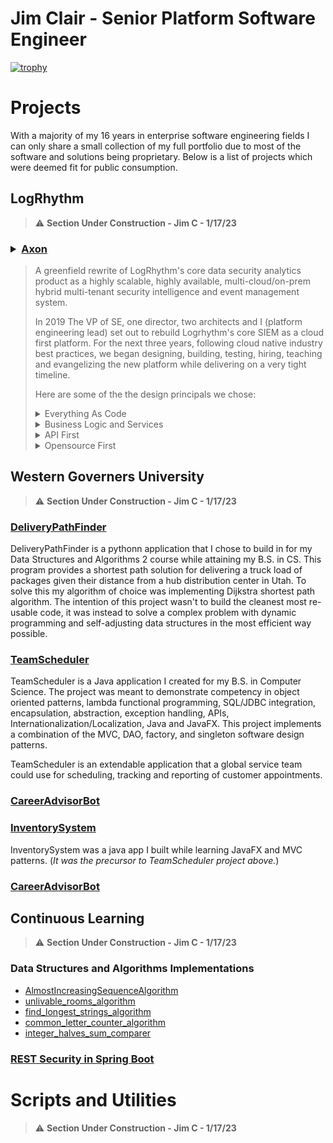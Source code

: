 
# Jim Clair - Senior Platform Software Engineer

[![trophy](https://github-profile-trophy.vercel.app/?username=ryo-ma&theme=onedark)](https://github.com/ryo-ma/github-profile-trophy)

# Projects

With a majority of my 16 years in enterprise software engineering fields I can only share a small collection of my full portfolio due to most of the software and solutions being proprietary.  Below is a list of projects which were deemed fit for public consumption.

## LogRhythm

> :warning: **Section Under Construction - Jim C - 1/17/23**

### <details><summary>[Axon](https://logrhythm.com/products/logrhythm-axon/)</summary>
 
<blockquote>

A greenfield rewrite of LogRhythm's core data security analytics product as a highly scalable, highly available, multi-cloud/on-prem hybrid multi-tenant security intelligence and event management system.

In 2019 The VP of SE, one director, two architects and I (platform engineering lead) set out to rebuild Logrhythm's core SIEM as a cloud first platform.  For the next three years, following cloud native industry best practices, we began designing, building, testing, hiring, teaching and evangelizing the new platform while delivering on a very tight timeline.

Here are some of the the design principals we chose:

<details><summary>Everything As Code</summary>
<blockquote>
<ul>
 <li>Infrastructure, pipeline, services, configuration, environments and platform.  Why? For the single source of truth, visibility, collaboration, versioning, security and auditing that a central VCS can provide.  It forces you to introduce developer tools to non-developers, which is tough but worth it in the end because it lends well to collaborating in globally distributed work force.</li>  
<li>Atomic commits = atomic versions which enables intelligent service deployments (rollforward/rollback).</li>
<li> Most VCS systems include deep integrations for CI/CD tools, i.e github actions to build a full SDLC out of parallelizable, on-demand, asynchronous workflows for continuously building, testing, scanning, releasing, deploying and promoting services.  The chosen CI/CD tool should allow for custom runtime.</li>
</ul>
</blockquote>
</details>

<details><summary>Business Logic and Services</summary>
<blockquote>
<ul>
<li> The platform will combine both synchronous and asynchronous architectures with a preference given to asynchronous services that can be parallelized and stateless.  Stateless svcs are much cheaper as they can easily scale on-demand and because they have no state to track, store, or recover after an unexpected issue these services are easier and cheaper to manage.  For services that require state, the details of that state like how it is stored, retrieved, and processed should be abstracted away from any other entity outside of the service's namespace.  If another entity is dependent on knowledge derived from another service's state it should go through the services API.  Isolating access all stateful service's data to an audited API we can better enforce security policies, schemas and validations around how that information will be shared and referred to while keeping other REST clients unaware of the details of how the data or algorithms functioned internal to the service.</li>
<li> The chosen language must be widely used in enterprise computing</li>
</ul>
</blockquote>
</details>
  
<details><summary>API First</summary>
<blockquote>
<ul>
<li> The platform should be able to receive and respond quickly to very large, apikey and fluctuating volumes of data from remote connections.  As well as support concurrent, and geographically sparse connections from users of any externally exposed APIs and UIs.  Both types of connections should be scalable, load balanced, and deployable to MOST global regions.</li>
<li> Data sent should be stored and replicated to a distributed and highly available datastore.</li>
<li> The service should be highly available starting at three 99.9's and moving to four 99.99% uptime with monitoring.</li>
</ul>
</blockquote>
</details>
  
<details><summary>Opensource First</summary>
<blockquote>
<ul>
<li> # TODO: complete  section</li>
</ul>
</blockquote>
</details>

</blockquote>
</details>

## Western Governers University

> :warning: **Section Under Construction - Jim C - 1/17/23**

### [DeliveryPathFinder](https://github.com/jamesclair/DeliveryPathFinder)
DeliveryPathFinder is a pythonn application that I chose to build in for my Data Structures and Algorithms 2 course while attaining my B.S. in CS. This program provides a shortest path solution for delivering a truck load of packages given their distance from a hub distribution center in Utah. To solve this my algorithm of choice was implementing Dijkstra shortest path algorithm.  The intention of this project wasn't to build the cleanest most re-usable code, it was instead to solve a complex problem with dynamic programming and self-adjusting data structures in the most efficient way possible.

### [TeamScheduler](https://github.com/jamesclair/TeamScheduler)
TeamScheduler is a Java application I created for my B.S. in Computer Science. The project was meant to demonstrate competency in object oriented patterns, lambda functional programming, SQL/JDBC integration, encapsulation, abstraction, exception handling, APIs, Internationalization/Localization, Java and JavaFX.  This project implements a combination of the MVC, DAO, factory, and singleton software design patterns.

TeamScheduler is an extendable application that a global service team could use for scheduling, tracking and reporting of customer appointments.

### [CareerAdvisorBot](https://github.com/jamesclair/CareerAdvisorBot)

### [InventorySystem](https://github.com/jamesclair/InventorySystem)
InventorySystem was a java app I built while learning JavaFX and MVC patterns.  (*It was the precursor to TeamScheduler project above.*)

### [CareerAdvisorBot]()

## Continuous Learning

> :warning: **Section Under Construction - Jim C - 1/17/23**

### Data Structures and Algorithms Implementations

- [AlmostIncreasingSequenceAlgorithm](https://github.com/jamesclair/AlmostIncreasingSequenceAlgorithm)
- [unlivable_rooms_algorithm](https://github.com/jamesclair/unlivable_rooms_algorithm)
- [find_longest_strings_algorithm](https://github.com/jamesclair/find_longest_strings_algorithm)
- [common_letter_counter_algorithm](https://github.com/jamesclair/common_letter_counter_algorithm)
- [integer_halves_sum_comparer](https://github.com/jamesclair/integer_halves_sum_comparer)

### [REST Security in Spring Boot](https://github.com/jamesclair/user_store)

# Scripts and Utilities

> :warning: **Section Under Construction - Jim C - 1/17/23**

